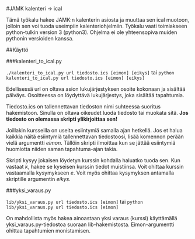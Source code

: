 #JAMK kalenteri -> ical

Tämä työkalu hakee JAMK:n kalenterin asiosta ja muuttaa sen ical muotoon,
jolloin sen voi tuoda useimpiin kalenteriohjelmiin. Työkalu vaati toimiakseen
python-tulkin version 3 (python3). Ohjelma ei ole yhteensopiva muiden pythonin
versioiden kanssa.

##Käyttö

###kalenteri_to_ical.py

`./kalenteri_to_ical.py url tiedosto.ics [eimon] [eikys]` tai
`python kalenteri_to_ical.py url tiedosto.ics [eimon] [eikys]`

Edellisessä url on oltava asion lukujärjestyksen osoite kokonaan ja sisältää
päiväys. Osoitteessa on löydyttävä lukujärjestys, joka sisältää tapahtumia.

Tiedosto.ics on tallennettavan tiedoston nimi suhteessa suoritus hakemistoon.
Sinulla on oltava oikeudet luoda tiedosto tai muokata sitä. **Jos tiedosto on
olemassa skripti ylikirjoittaa sen!**

Joillakin kursseilla on useita esiintymiä samalla ajan hetkellä. Jos et halua
kaikkia näitä esiintymiä tallennettavan tiedostoosi, lisää komennon perään vielä
argumentti _eimon_. Tällöin skripti ilmoittaa kun se jättää esiintymiä huomiotta
niiden saman tapahtuma-ajan takia.

Skripti kysyy jokaisen löydetyn kurssin kohdalla haluatko tuoda sen. Kun vastaat
_k_, hakee se kyseisen kurssin tiedot muistiinsa. Voit ohittaa kurssin
vastaamalla kysymykseen _e_. Voit myös ohittaa kysymyksen antamalla skriptille
argumentin _eikys_.

###yksi_varaus.py

`lib/yksi_varaus.py url tiedosto.ics [eimon]` tai
`python lib/yksi_varaus.py url tiedosto.ics [eimon]`

On mahdollista myös hakea ainoastaan yksi varaus (kurssi) käyttämällä
yksi_varaus.py-tiedostoa suoraan lib-hakemistosta. Eimon-argumentti ohittaa
tapahtumien monistamisen.

